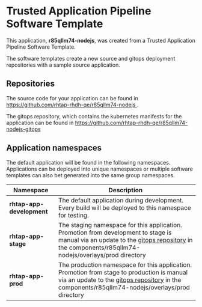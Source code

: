 # Trusted Application Pipeline Software Template

This application, **r85qllm74-nodejs**, was created from a Trusted Application Pipeline Software Template.

The software templates create a new source and gitops deployment repositories with a sample source application. 

## Repositories

The source code for your application can be found in [https://github.com/rhtap-rhdh-qe/r85qllm74-nodejs ](https://github.com/rhtap-rhdh-qe/r85qllm74-nodejs ).
 
The gitops repository, which contains the kubernetes manifests for the application can be found in 
[https://github.com/rhtap-rhdh-qe/r85qllm74-nodejs-gitops ](https://github.com/rhtap-rhdh-qe/r85qllm74-nodejs-gitops ) 

## Application namespaces 

The default application will be found in the following namespaces. Applications can be deployed into unique namespaces or multiple software templates can also bet generated into the same group namespaces.  

|  Namespace   |  Description   |  
| -------- | -------- |   
| **rhtap-app-development** | The default application during development. Every build will be deployed to this namespace for testing. | 
| **rhtap-app-stage** | The staging namespace for this application. Promotion from development to stage is manual via an update to the [gitops repository](https://github.com/rhtap-rhdh-qe/r85qllm74-nodejs-gitops ) in the components/r85qllm74-nodejs/overlays/prod directory |  
| **rhtap-app-prod** | The production namespace for this application. Promotion from stage to production is manual via an update to the [gitops repository](https://github.com/rhtap-rhdh-qe/r85qllm74-nodejs-gitops ) in the components/r85qllm74-nodejs/overlays/prod directory | 